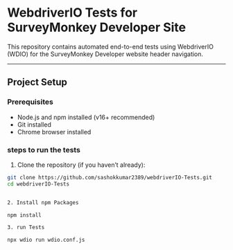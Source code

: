 # WebdriverIO Tests for SurveyMonkey Developer Site

This repository contains automated end-to-end tests using WebdriverIO (WDIO) for the SurveyMonkey Developer website header navigation.

---

## Project Setup

### Prerequisites

- Node.js and npm installed (v16+ recommended)
- Git installed
- Chrome browser installed

### steps to run the tests

1. Clone the repository (if you haven’t already):

```bash
git clone https://github.com/sashokkumar2389/webdriverIO-Tests.git
cd webdriverIO-Tests


2. Install npm Packages

npm install

3. run Tests

npx wdio run wdio.conf.js

